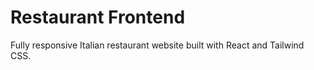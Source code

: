 # Restaurant Frontend

Fully responsive Italian restaurant website built with React and Tailwind CSS.
